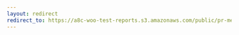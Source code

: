 ```yaml
---
layout: redirect
redirect_to: https://a8c-woo-test-reports.s3.amazonaws.com/public/pr-merge/39212/api/index.html
---
```

